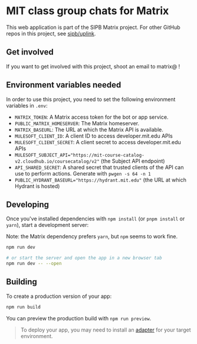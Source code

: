 # MIT class group chats for Matrix

This web application is part of the SIPB Matrix project. For other GitHub repos in this project, see [sipb/uplink](https://github.com/sipb/uplink).

## Get involved

If you want to get involved with this project, shoot an email to matrix@ !

## Environment variables needed

In order to use this project, you need to set the following environment variables in `.env`:

* `MATRIX_TOKEN`: A Matrix access token for the bot or app service.
* `PUBLIC_MATRIX_HOMESERVER`: The Matrix homeserver.
* `MATRIX_BASEURL`: The URL at which the Matrix API is available.
* `MULESOFT_CLIENT_ID`: A client ID to access developer.mit.edu APIs
* `MULESOFT_CLIENT_SECRET`: A client secret to access developer.mit.edu APIs
* `MULESOFT_SUBJECT_API="https://mit-course-catalog-v2.cloudhub.io/coursecatalog/v2"` (the Subject API endpoint)
* `API_SHARED_SECRET`: A shared secret that trusted clients of the API can use to perform actions. Generate with `pwgen -s 64 -n 1`
* `PUBLIC_HYDRANT_BASEURL="https://hydrant.mit.edu"` (the URL at which Hydrant is hosted)

## Developing

Once you've installed dependencies with `npm install` (or `pnpm install` or `yarn`), start a development server:

Note: the Matrix dependency prefers `yarn`, but `npm` seems to work fine.

```bash
npm run dev

# or start the server and open the app in a new browser tab
npm run dev -- --open
```

## Building

To create a production version of your app:

```bash
npm run build
```

You can preview the production build with `npm run preview`.

> To deploy your app, you may need to install an [adapter](https://kit.svelte.dev/docs/adapters) for your target environment.
